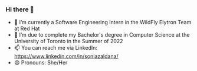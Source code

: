 ### Hi there 👋

- 🔭 I’m currently a Software Engineering Intern in the WildFly Elytron Team at Red Hat
- 🌱 I’m due to complete my Bachelor's degree in Computer Science at the University of Toronto in the Summer of 2022
- 📫 You can reach me via LinkedIn: https://www.linkedin.com/in/soniazaldana/
- 😄 Pronouns: She/Her
